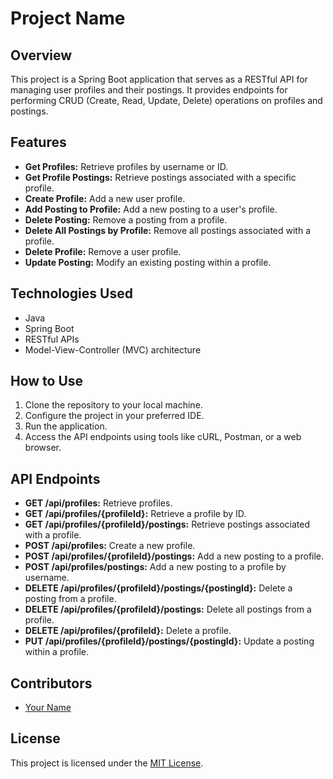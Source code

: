 # Project Name

## Overview
This project is a Spring Boot application that serves as a RESTful API for managing user profiles and their postings. It provides endpoints for performing CRUD (Create, Read, Update, Delete) operations on profiles and postings.

## Features
- **Get Profiles:** Retrieve profiles by username or ID.
- **Get Profile Postings:** Retrieve postings associated with a specific profile.
- **Create Profile:** Add a new user profile.
- **Add Posting to Profile:** Add a new posting to a user's profile.
- **Delete Posting:** Remove a posting from a profile.
- **Delete All Postings by Profile:** Remove all postings associated with a profile.
- **Delete Profile:** Remove a user profile.
- **Update Posting:** Modify an existing posting within a profile.

## Technologies Used
- Java
- Spring Boot
- RESTful APIs
- Model-View-Controller (MVC) architecture

## How to Use
1. Clone the repository to your local machine.
2. Configure the project in your preferred IDE.
3. Run the application.
4. Access the API endpoints using tools like cURL, Postman, or a web browser.

## API Endpoints
- **GET /api/profiles:** Retrieve profiles.
- **GET /api/profiles/{profileId}:** Retrieve a profile by ID.
- **GET /api/profiles/{profileId}/postings:** Retrieve postings associated with a profile.
- **POST /api/profiles:** Create a new profile.
- **POST /api/profiles/{profileId}/postings:** Add a new posting to a profile.
- **POST /api/profiles/postings:** Add a new posting to a profile by username.
- **DELETE /api/profiles/{profileId}/postings/{postingId}:** Delete a posting from a profile.
- **DELETE /api/profiles/{profileId}/postings:** Delete all postings from a profile.
- **DELETE /api/profiles/{profileId}:** Delete a profile.
- **PUT /api/profiles/{profileId}/postings/{postingId}:** Update a posting within a profile.

## Contributors
- [Your Name](link-to-your-profile)

## License
This project is licensed under the [MIT License](link-to-license-file).
